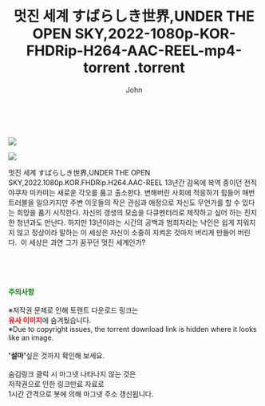 ﻿---
layout: post
title:  "                   멋진 세계 すばらしき世界,UNDER THE OPEN SKY,2022-1080p-KOR-FHDRip-H264-AAC-REEL-mp4-torrent                .torrent"
author: John
categories: [ 영화 ]
tags: [  ]
image: https://torrentrj57.com/uploadfile/full/5644798c33c8c1c7cf887e347fe06839054a3daf.jpg"/></p><p><img src="https://torrentrj57.com/uploadfile/full/c40b95a4fa05f2edade64047730870b016cf5e5a.jpg 
description: "                   멋진 세계 すばらしき世界,UNDER THE OPEN SKY,2022-1080p-KOR-FHDRip-H264-AAC-REEL-mp4-torrent                 torrent 정보 공유"
toc: true
toc_sticky: true
---

<br>
<p><img src="https://torrentrj57.com/uploadfile/full/5644798c33c8c1c7cf887e347fe06839054a3daf.jpg"/></p><p><img src="https://torrentrj57.com/uploadfile/full/c40b95a4fa05f2edade64047730870b016cf5e5a.jpg"/></p>
 멋진 세계 すばらしき世界,UNDER THE OPEN SKY,2022.1080p.KOR.FHDRip.H264.AAC-REEL 13년간 감옥에 복역 중이던 전직 야쿠자 미카미는 새로운 각오를 품고 출소한다. 변해버린 사회에 적응하기 힘들어 매번 트러블을 일으키지만 주변 이웃들의 작은 관심과 애정으로 자신도 무언가를 할 수 있다는 희망을 품기 시작한다. 자신의 갱생의 모습을 다큐멘터리로 제작하고 싶어 하는 진지한 청년과도 만난다. 하지만 13년이라는 시간의 공백과 범죄자라는 낙인은 쉽게 지워지지 않고 정상이라 말하는 이 세상은 자신이 소중히 지켜온 것마저 버리게 만들어 버린다.  이 세상은 과연 그가 꿈꾸던 멋진 세계인가? 
    
<br><br><br>
<p data-ke-size="size16"><b><span style="color: green;">주의사항</span></b><br /><br />※저작권 문제로 인해 토렌트 다운로드 링크는<br /><b><span style="color: red;">유사 이미지</span></b>에 숨겨뒀습니다.<br />※Due to copyright issues, the torrent download link is hidden where it looks like an image.<br /><br /><b>'설마'</b>싶은 것까지 확인해 보세요.<br /><br />숨김링크 클릭 시 마그넷 나타나지 않는 것은<br />저작권으로 인한 링크만료 자료로<br />1시간 간격으로 봇에 의해 마그넷 주소 갱신됩니다.</p>

